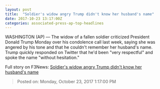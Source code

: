 ```yaml
---
layout: post
title:  "Soldier's widow angry Trump didn't know her husband's name"
date: 2017-10-23 13:17:00Z
categories: associated-press-ap-top-headlines
---
```


WASHINGTON (AP) — The widow of a fallen soldier criticized President Donald Trump Monday over his condolence call last week, saying she was angered by his tone and that he couldn't remember her husband's name. Trump quickly responded on Twitter that he'd been "very respectful" and spoke the name "without hesitation."


Full story on F3News: [Soldier's widow angry Trump didn't know her husband's name](http://www.f3nws.com/n/2ajzrC)

> Posted on: Monday, October 23, 2017 1:17:00 PM
